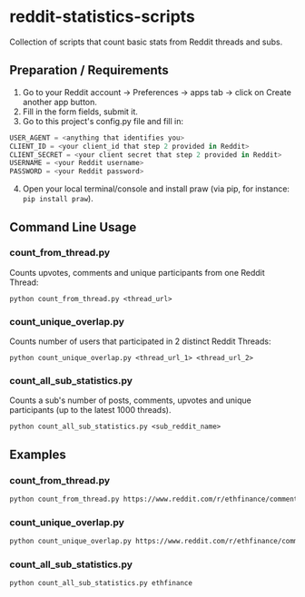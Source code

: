 # reddit-statistics-scripts
Collection of scripts that count basic stats from Reddit threads and subs.

## Preparation / Requirements
1. Go to your Reddit account -> Preferences -> apps tab -> click on Create another app button.
2. Fill in the form fields, submit it.
3. Go to this project's config.py file and fill in:
```python
USER_AGENT = <anything that identifies you>
CLIENT_ID = <your client_id that step 2 provided in Reddit>
CLIENT_SECRET = <your client secret that step 2 provided in Reddit>
USERNAME = <your Reddit username>
PASSWORD = <your Reddit password>
```
4. Open your local terminal/console and install praw (via pip, for instance: `pip install praw`).

## Command Line Usage

### count_from_thread.py

Counts upvotes, comments and unique participants from one Reddit Thread:

`python count_from_thread.py <thread_url>`

### count_unique_overlap.py

Counts number of users that participated in 2 distinct Reddit Threads:

`python count_unique_overlap.py <thread_url_1> <thread_url_2>`

### count_all_sub_statistics.py

Counts a sub's number of posts, comments, upvotes and unique participants (up to the latest 1000 threads).

`python count_all_sub_statistics.py <sub_reddit_name>`


## Examples

### count_from_thread.py

```bash
python count_from_thread.py https://www.reddit.com/r/ethfinance/comments/dftses/daily_general_discussion_october_10_2019/
```

### count_unique_overlap.py

```bash
python count_unique_overlap.py https://www.reddit.com/r/ethfinance/comments/dgaxra/daily_general_discussion_october_11_2019/ https://www.reddit.com/r/ethfinance/comments/dd7caw/devcon_v_megathread_is_live/
```

### count_all_sub_statistics.py

```bash
python count_all_sub_statistics.py ethfinance
```
